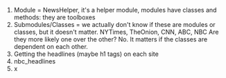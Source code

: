 1. Module = NewsHelper, it's a helper module, modules have classes and methods: they are
  toolboxes
2. Submodules/Classes = we actually don't know if these are modules or classes, but it doesn't matter.
  NYTimes, TheOnion, CNN, ABC, NBC
  Are they more likely one over the other? No. It matters if the classes are dependent
  on each other.
3. Getting the headlines (maybe h1 tags) on each site
4. nbc_headlines
5. x
